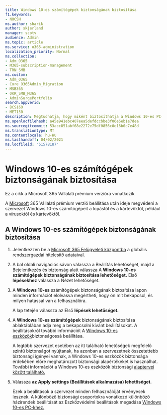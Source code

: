 ```yaml
---
title: Windows 10-es számítógépek biztonságának biztosítása
f1.keywords:
- NOCSH
ms.author: sharik
author: skjerland
manager: scotv
audience: Admin
ms.topic: article
ms.service: o365-administration
localization_priority: Normal
ms.collection:
- Adm_O365
- M365-subscription-management
- TRN_SMB
ms.custom:
- Adm_O365
- Core_O365Admin_Migration
- MSB365
- OKR_SMB_M365
- AdminSurgePortfolio
search.appverid:
- BCS160
- MET150
description: Megtudhatja, hogy miként biztosíthatja a Windows 10-es PC-k biztonságát a Microsoft 365 Business Premium beállítása után.
ms.openlocfilehash: a45e941ebc407eea5defdccbbe3f06e6eb1e7dea
ms.sourcegitcommit: 53acc851abf68e2272e75df0856c0e16b0c7e48d
ms.translationtype: MT
ms.contentlocale: hu-HU
ms.lasthandoff: 04/02/2021
ms.locfileid: "51578187"
---
```

# <a name="secure-windows-10-computers"></a>Windows 10-es számítógépek biztonságának biztosítása

Ez a cikk a Microsoft 365 Vállalati prémium verzióra vonatkozik.

A [Microsoft](set-up.md) 365 Vállalati prémium verzió beállítása után ideje megvédeni a szervezet Windows 10-es számítógépeit a lopástól és a kártevőktől, például a vírusoktól és kártevőktől.

## <a name="to-secure-your-windows-10-computers"></a>A Windows 10-es számítógépek biztonságának biztosítása

1. Jelentkezzen be a [Microsoft 365 Felügyeleti központba](https://admin.microsoft.com) a globális rendszergazdai hitelesítő adataival. 
2. A bal oldali  navigációs sávon válassza a Beállítás lehetőséget, majd a Bejelentkezés és biztonság alatt válassza A **Windows 10-es számítógépek biztonságának biztosítása lehetőséget.** Első **lépésekhez** válassza a Nézet lehetőséget.
3. A **Windows 10-es** számítógépek biztonságának biztosítása lapon minden információt elolvasva megértheti, hogy ön mit bekapcsol, és milyen hatással van a felhasználóra.

    A lap tetején válassza az Első **lépések lehetőséget.**

4. A **Windows 10-es számítógépek** biztonságának biztosítása ablaktáblában adja meg a bekapcsolni kívánt beállításokat. A beállításokról további információt A [Windows 10-es eszközök](secure-windows-10-devices.md)biztonságossá beállítása. 
    
    A legtöbb szervezet esetében az itt található lehetőségek megfelelő szintű biztonságot nyújtanak, ha azonban a szervezetnek összetettebb biztonsági igényei vannak, a Windows 10-es eszközök biztonsága érdekében előre meghatározott biztonsági alapértékeket is használhat. További információt a Windows 10-es eszközök biztonsági [alaptervei között található.](/mem/intune/protect/security-baselines)   

1. Válassza **az Apply settings (Beállítások alkalmazása) lehetőséget.**

    Ezek a beállítások a szervezet minden felhasználóját érvényesek lesznek. A különböző biztonsági csoportokra vonatkozó különböző házirendek beállítását az Eszközvédelmi beállítások megadása [Windows 10-es PC-khez.](protection-settings-for-windows-10-pcs.md)